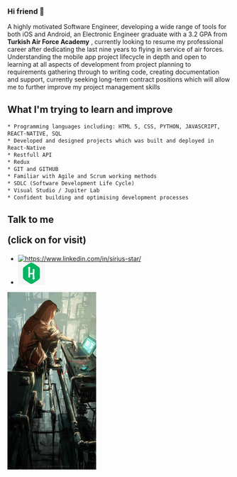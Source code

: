 ### Hi friend 👋

 A highly motivated Software Engineer, developing a wide range of tools for both iOS and Android, an Electronic Engineer graduate with a 3.2 GPA from __Turkish Air Force Academy__ , currently looking to resume my professional career after dedicating the last nine years to flying in service of air forces. Understanding the mobile app project lifecycle in depth and open to learning at all aspects of development from project planning to requirements gathering through to writing code, creating documentation and support, currently seeking long-term contract positions which will allow me to further improve my project management skills

## What I'm trying to learn and improve
 	* Programming languages including: HTML 5, CSS, PYTHON, JAVASCRIPT, REACT-NATIVE, SQL
 	* Developed and designed projects which was built and deployed in React-Native
    * Restfull API
 	* Redux
 	* GIT and GITHUB 
 	* Familiar with Agile and Scrum working methods
 	* SDLC (Software Development Life Cycle)
 	* Visual Studio / Jupiter Lab
 	* Confident building and optimising development processes

<div width="250px">
    <h2>Talk to me <p>(click on for visit)</p></h2> 
    <ul>
        <li>
            <a href="https://www.linkedin.com/in/sirius-star" target="_blank">
            <img src="https://img.shields.io/badge/%20-linkedin-0072b1" alt="https://www.linkedin.com/in/sirius-star/" width="60px">
            </a>  
        </li>
        <li>
            <a href="https://www.hackerrank.com/Sirius_Star" target="_blank">
            <img src="hackerrank.jpg" width="60px" height="50px"> 
            </a>
        </li>
    </ul>  
</div>

<img src="Wv6FAwWy.jpg" height="400px"/> 


